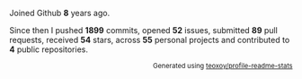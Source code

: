 Joined Github **8** years ago.

Since then I pushed **1899** commits, opened **52** issues, submitted **89** pull requests, received **54** stars, across **55** personal projects and contributed to **4** public repositories.

<p align="right"><sub>Generated using <a href="https://github.com/marketplace/actions/profile-readme-stats">teoxoy/profile-readme-stats</a></sub></p>
